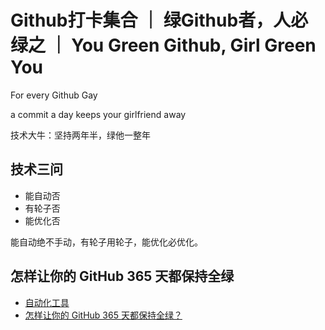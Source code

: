 # Github打卡集合 ｜ 绿Github者，人必绿之 ｜ You Green Github, Girl Green You

For every Github Gay

a commit a day keeps your girlfriend away

技术大牛：坚持两年半，绿他一整年

## 技术三问
- 能自动否
- 有轮子否
- 能优化否

能自动绝不手动，有轮子用轮子，能优化必优化。

## 怎样让你的 GitHub 365 天都保持全绿
- [自动化工具](https://github.com/justjavac/node-auto-green)
- [怎样让你的 GitHub 365 天都保持全绿？](https://cloud.tencent.com/developer/article/1796848)

